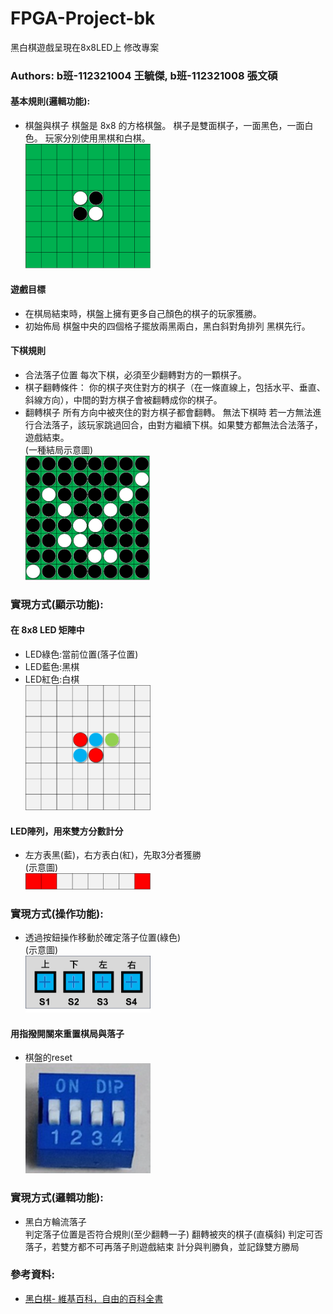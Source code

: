 # FPGA-Project-bk
黑白棋遊戲呈現在8x8LED上
修改專案
### Authors: b班-112321004 王毓傑, b班-112321008 張文碩

#### 基本規則(邏輯功能):
* 棋盤與棋子
棋盤是 8x8 的方格棋盤。
棋子是雙面棋子，一面黑色，一面白色。
玩家分別使用黑棋和白棋。<br>
<img src="https://github.com/GasXGun/FPGA-Project-bk/blob/main/images/IO1.png" width="200"/><br>

#### 遊戲目標
* 在棋局結束時，棋盤上擁有更多自己顏色的棋子的玩家獲勝。<br>
* 初始佈局
棋盤中央的四個格子擺放兩黑兩白，黑白斜對角排列
黑棋先行。<br>
#### 下棋規則
* 合法落子位置
每次下棋，必須至少翻轉對方的一顆棋子。<br>
* 棋子翻轉條件：
你的棋子夾住對方的棋子（在一條直線上，包括水平、垂直、斜線方向），中間的對方棋子會被翻轉成你的棋子。<br>
* 翻轉棋子
	所有方向中被夾住的對方棋子都會翻轉。
無法下棋時
若一方無法進行合法落子，該玩家跳過回合，由對方繼續下棋。如果雙方都無法合法落子，遊戲結束。<br>
(一種結局示意圖)<br>
<img src="https://github.com/GasXGun/FPGA-Project-bk/blob/main/images/IO2.png" width="200"/><br>

### 實現方式(顯示功能):
#### 在 8x8 LED 矩陣中
* LED綠色:當前位置(落子位置)<br>
* LED藍色:黑棋<br>
* LED紅色:白棋<br>
<img src="https://github.com/GasXGun/FPGA-Project-bk/blob/main/images/IO3.png" width="200"/><br>
#### LED陣列，用來雙方分數計分
* 左方表黑(藍)，右方表白(紅)，先取3分者獲勝<br>
(示意圖)<br>
<img src="https://github.com/GasXGun/FPGA-Project-bk/blob/main/images/IO5.png" width="200"/><br>
### 實現方式(操作功能):
* 透過按鈕操作移動於確定落子位置(綠色)<br>
(示意圖)<br>
<img src="https://github.com/GasXGun/FPGA-Project-bk/blob/main/images/IO6.png" width="200"/><br>
#### 用指撥開關來重置棋局與落子
* 棋盤的reset<br>
<img src="https://github.com/GasXGun/FPGA-Project-bk/blob/main/images/IO7.png" width="200"/><br>
### 實現方式(邏輯功能):
* 黑白方輪流落子<br>
判定落子位置是否符合規則(至少翻轉一子)
翻轉被夾的棋子(直橫斜)
判定可否落子，若雙方都不可再落子則遊戲結束
計分與判勝負，並記錄雙方勝局
### 參考資料:
* [黑白棋- 維基百科，自由的百科全書](https://zh.wikipedia.org/zh-tw/%E9%BB%91%E7%99%BD%E6%A3%8B)<br>
